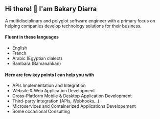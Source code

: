 ## Hi there! 👋 I'am Bakary Diarra

A multidisciplinary and polyglot software engineer with a primary focus on helping companies develop technology solutions for their business.

#### Fluent in these languages
- English
- French
- Arabic (Egyptian dialect)
- Bambara (Bamanankan)
#### Here are few key points I can help you with
- APIs Implementation and Integration
- Website & Web Application Development
- Cross-Platform Mobile & Desktop Application Development
- Third-party Integration (APIs, Webhooks...)
- Microservices and Containerized Applications Developement
- Some occasional Consulting
